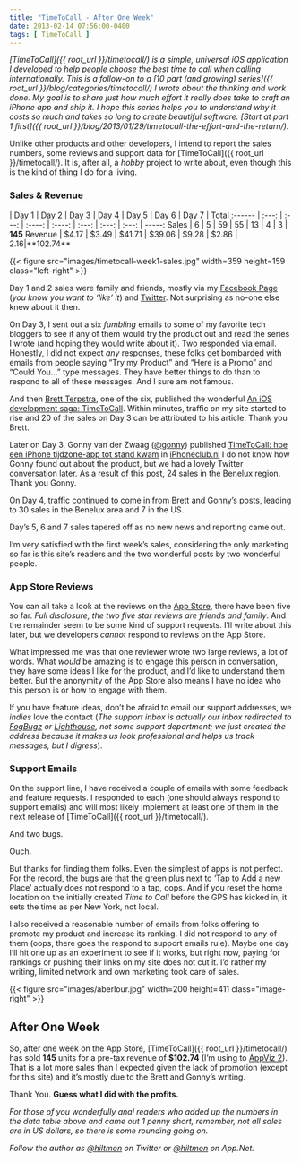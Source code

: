 ```yaml
---
title: "TimeToCall - After One Week"
date: 2013-02-14 07:56:00-0400
tags: [ TimeToCall ]
---
```


*[TimeToCall]({{ root_url }}/timetocall/) is a simple, universal iOS application I developed to help people choose the best time to call when calling internationally. This is a follow-on to a [10 part (and growing) series]({{ root_url }}/blog/categories/timetocall/) I wrote about the thinking and work done. My goal is to share just how much effort it really does take to craft an iPhone app and ship it. I hope this series helps you to understand why it costs so much and takes so long to create beautiful software. [Start at part 1 first]({{ root_url }}/blog/2013/01/29/timetocall-the-effort-and-the-return/).*

Unlike other products and other developers, I intend to report the sales numbers, some reviews and support data for [TimeToCall]({{ root_url }}/timetocall/). It is, after all, a *hobby* project to write about, even though this is the kind of thing I do for a living.

### Sales & Revenue

| Day 1 | Day 2 | Day 3  | Day 4  | Day 5 | Day 6 | Day 7 | Total
:------ | :---: | :---: | :----: | :----: | :---: | :---: | :---: | -----:
Sales   | 6     | 5     | 59     | 55     | 13    | 4     | 3     | **145**
Revenue | $4.17 | $3.49 | $41.71 | $39.06 | $9.28 | $2.86 | $2.16 | **$102.74**

{{< figure src="images/timetocall-week1-sales.jpg" width=359 height=159 class="left-right" >}}

Day 1 and 2 sales were family and friends, mostly via my [Facebook Page](http://facebook.com/hiltmoncom) (*you know you want to ‘like’ it*) and [Twitter](https://twitter.com/hiltmon). Not surprising as no-one else knew about it then.

On Day 3, I sent out a six *fumbling* emails to some of my favorite tech bloggers to see if any of them would try the product out and read the series I wrote (and hoping they would write about it). Two responded via email. Honestly, I did not expect *any* responses, these folks get bombarded with emails from people saying “Try my Product” and “Here is a Promo” and   “Could You...” type messages. They have better things to do than to respond to all of these messages. And I sure am not famous.

And then [Brett Terpstra](http://brettterpstra.com), one of the six, published the wonderful [An iOS development saga: TimeToCall](http://brettterpstra.com/2013/02/09/an-ios-development-saga-timetocall/). Within minutes, traffic on my site started to rise and 20 of the sales on Day 3 can be attributed to his article. Thank you Brett.

Later on Day 3, Gonny van der Zwaag ([@gonny](http://www.twitter.com/gonny)) published [TimeToCall: hoe een iPhone tijdzone-app tot stand kwam](http://www.iphoneclub.nl/234877/timetocall-hoe-een-iphone-tijdzone-app-tot-stand-kwam/) in [iPhoneclub.nl](http://www.iphoneclub.nl) I do not know how Gonny found out about the product, but we had a lovely Twitter conversation later. As a result of this post, 24 sales in the Benelux region. Thank you Gonny.

On Day 4, traffic continued to come in from Brett and Gonny’s posts, leading to 30 sales in the Benelux area and 7 in the US.

Day’s 5, 6 and 7 sales tapered off as no new news and reporting came out.

I’m very satisfied with the first week’s sales, considering the only marketing so far is this site’s readers and the two wonderful posts by two wonderful people.

### App Store Reviews

You can all take a look at the reviews on the [App Store](https://itunes.apple.com/us/app/timetocall/id596429979?ls=1&mt=8), there have been five so far. *Full disclosure, the two five star reviews are friends and family*. And the remainder seem to be some kind of support requests. I’ll write about this later, but we developers *cannot* respond to reviews on the App Store.

What impressed me was that one reviewer wrote two large reviews, a lot of words. What *would* be amazing is to engage this person in conversation, they have some ideas I like for the product, and I’d like to understand them better. But the anonymity of the App Store also means I have no idea who this person is or how to engage with them.

If you have feature ideas, don’t be afraid to email our support addresses, we *indies* love the contact (*The support inbox is actually our inbox redirected to [FogBugz](http://www.fogcreek.com/fogbugz/) or [Lighthouse](https://lighthouseapp.com), not some support department; we just created the address because it makes us look professional and helps us track messages, but I digress*).

### Support Emails

On the support line, I have received a couple of emails with some feedback and feature requests. I responded to each (one should always respond to support emails) and will most likely implement at least one of them in the next release of [TimeToCall]({{ root_url }}/timetocall/).

And two bugs.

Ouch.

But thanks for finding them folks. Even the simplest of apps is not perfect. For the record, the bugs are that the green plus next to ‘Tap to Add a new Place’ actually does not respond to a tap, oops. And if you reset the home location on the initially created *Time to Call* before the GPS has kicked in, it sets the time as per New York, not local.

I also received a reasonable number of emails from folks offering to promote my product and increase its ranking. I did not respond to any of them (oops, there goes the respond to support emails rule). Maybe one day I’ll hit one up as an experiment to see if it works, but right now, paying for rankings or pushing their links on my site does not cut it. I’d rather my writing, limited network and own marketing took care of sales.

{{< figure src="images/aberlour.jpg" width=200 height=411 class="image-right" >}}

## After One Week

So, after one week on the App Store, [TimeToCall]({{ root_url }}/timetocall/) has sold **145** units for a pre-tax revenue of **$102.74** (I’m using to [AppViz 2](http://www.ideaswarm.com/AppViz2.html)). That is a lot more sales than I expected given the lack of promotion (except for this site) and it’s mostly due to the Brett and Gonny’s writing.

Thank You. **Guess what I did with the profits.**

*For those of you wonderfully anal readers who added up the numbers in the data table above and came out 1 penny short, remember, not all sales are in US dollars, so there is some rounding going on.*

*Follow the author as [@hiltmon](https://twitter.com/hiltmon) on Twitter or [@hiltmon](http://alpha.app.net/hiltmon) on App.Net.*

